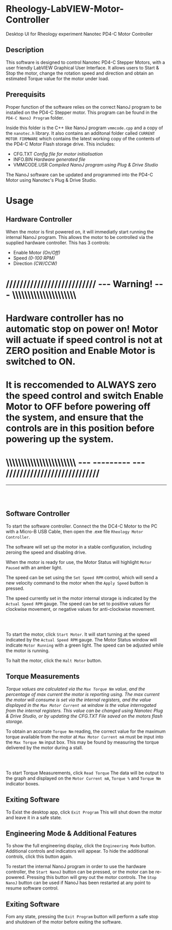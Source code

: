 # Rheology-LabVIEW-Motor-Controller
 Desktop UI for Rheology experiment Nanotec PD4-C Motor Controller
 
## Description

This software is designed to control Nanotec PD4-C Stepper Motors, with a user friendly LabVIEW Graphical User Interface. It allows users to Start & Stop the motor, change the rotation speed and direction and obtain an estimated Torque value for the motor under load.

## Prerequisits

Proper function of the software relies on the correct NanoJ program to be installed on the PD4-C Stepper motor. This program can be found in the `PD4-C NanoJ Program` folder. 

Inside this folder is the C++ like NanoJ program `vmmcode.cpp` and a copy of the `nanotec.h` library. It also contains an additonal folder called `CURRENT MOTOR FIRMWARE` which contains the latest working copy of the contents of the PD4-C Motor Flash storage drive. 
This includes:

- CFG.TXT  _Config file for motor initialisation_
- INFO.BIN   _Hardware generated file_
- VMMCODE.USR  _Compiled NanoJ program using Plug & Drive Studio_

The NanoJ software can be updated and programmed into the PD4-C Motor using Nanotec's Plug & Drive Studio.

# Usage

## Hardware Controller

When the motor is first powered on, it will immediatly start running the internal NanoJ program. This allows the motor to be controlled via the supplied hardware controller. This has 3 controls:

- Enable Motor _(On/Off)_
- Speed _(0-100 RPM)_
- Direction _(CW/CCW)_

# ////////////////////////// --- Warning!  --- \\\\\\\\\\\\\\\\\\\\\\\\\\\\\\\\\\\\\\\\\

# Hardware controller has no automatic stop on power on! Motor will actuate if speed control is not at ZERO position and Enable Motor is switched to ON.

# It is reccomended to **ALWAYS** zero the speed control and switch **Enable Motor to OFF** before powering off the system, and ensure that the controls are in this position before powering up the system.
# \\\\\\\\\\\\\\\\\\\\\\\\\\\\\\\\\\\\\\\\\\\\\\ --- ---------  --- ///////////////////////////
-------------------------------------------------------------------------------------
<br><br>

## Software Controller

To start the software controller. Connect the the DC4-C Motor to the PC with a Micro-B USB Cable, then open the .exe file `Rheology Motor Controller`.

The software will set up the motor in a stable configuration, including zeroing the speed and disabling drive.

When the motor is ready for use, the Motor Status will highlight `Motor Paused` with an amber light.

The speed can be set using the `Set Speed RPM` control, which will send a new velocity command to the motor when the `Apply Speed` button is pressed.

The speed currently set in the motor internal storage is indicated by the `Actual Speed RPM` gauge. The speed can be set to positive values for clockwise movement, or negative values for anti-clockwise movement.

<br><br>

To start the motor, click `Start Motor`. It will start turning at the speed indicated by the `Actual Speed RPM` gauge. The Motor Status window will indicate `Motor Running` with a green light. The speed can be adjusted while the motor is running.

To halt the motor, click the `Halt Motor` button.

## Torque Measurements

_Torque values are calculated via the `Max Torque Nm` value, and the percentage of max current the motor is reporting using. The max current the motor will consume is set via the internal registers, and the value displayed in the `Max Motor Current mA` window is the value interrogated from the internal registers. This value can be changed using Nanotec Plug & Drive Studio, or by updating the CFG.TXT File saved on the motors flash storage._

To obtain an accurate `Torque Nm` reading, the correct value for the maximum torque available from the motor at `Max Motor Current mA` must be input into the `Max Torque Nm` input box. This may be found by measuring the torque delivered by the motor during a stall.

<br><br>

To start Torque Measurements, click `Read Torque` The data will be output to the graph and displayed on the `Motor Current mA`, `Torque %` and `Torque Nm` indicator boxes.

## Exiting Software

To Exist the desktop app, click `Exit Program` This will shut down the motor and leave it in a safe state.

## Engineering Mode & Additional Features

To show the full engineering display, click the `Engineering Mode` button. Additional controls and indicators will appear. To hide the additional controls, click this button again.


To restart the internal NanoJ program in order to use the hardware controller, the `Start NanoJ` button can be pressed, or the motor can be re-powered. Pressing this button will grey out the motor controls. The `Stop NanoJ` button can be used if NanoJ has been restarted at any point to resume software control.

## Exiting Software

Fom any state, pressing the `Exit Program` button will perform a safe stop and shutdown of the motor before exiting the software.



